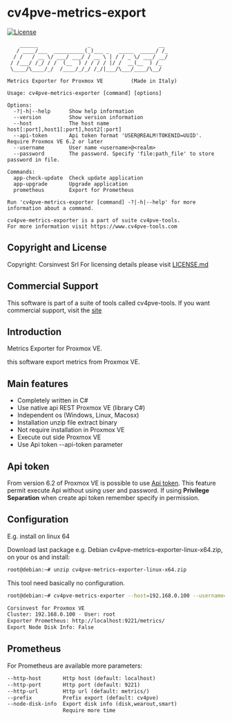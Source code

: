 # cv4pve-metrics-export

[![License](https://img.shields.io/github/license/Corsinvest/cv4pve-metrics-exporter.svg)](LICENSE.md)

```text
    ______                _                      __
   / ____/___  __________(_)___ _   _____  _____/ /_
  / /   / __ \/ ___/ ___/ / __ \ | / / _ \/ ___/ __/
 / /___/ /_/ / /  (__  ) / / / / |/ /  __(__  ) /_
 \____/\____/_/  /____/_/_/ /_/|___/\___/____/\__/

Metrics Exporter for Proxmox VE         (Made in Italy)

Usage: cv4pve-metrics-exporter [command] [options]

Options:
  -?|-h|--help      Show help information
  --version         Show version information
  --host            The host name host[:port],host1[:port],host2[:port]
  --api-token       Api token format 'USER@REALM!TOKENID=UUID'. Require Proxmox VE 6.2 or later
  --username        User name <username>@<realm>
  --password        The password. Specify 'file:path_file' to store password in file.

Commands:
  app-check-update  Check update application
  app-upgrade       Upgrade application
  prometheus        Export for Prometheus

Run 'cv4pve-metrics-exporter [command] -?|-h|--help' for more information about a command.

cv4pve-metrics-exporter is a part of suite cv4pve-tools.
For more information visit https://www.cv4pve-tools.com
```

## Copyright and License

Copyright: Corsinvest Srl
For licensing details please visit [LICENSE.md](LICENSE.md)

## Commercial Support

This software is part of a suite of tools called cv4pve-tools. If you want commercial support, visit the [site](https://www.cv4pve-tools.com)

## Introduction

Metrics Exporter for Proxmox VE.

this software export metrics from Proxmox VE.

## Main features

* Completely written in C#
* Use native api REST Proxmox VE (library C#)
* Independent os (Windows, Linux, Macosx)
* Installation unzip file extract binary
* Not require installation in Proxmox VE
* Execute out side Proxmox VE
* Use Api token --api-token parameter

## Api token

From version 6.2 of Proxmox VE is possible to use [Api token](https://pve.proxmox.com/pve-docs/pveum-plain.html).
This feature permit execute Api without using user and password.
If using **Privilege Separation** when create api token remember specify in permission.

## Configuration

E.g. install on linux 64

Download last package e.g. Debian cv4pve-metrics-exporter-linux-x64.zip, on your os and install:

```sh
root@debian:~# unzip cv4pve-metrics-exporter-linux-x64.zip
```

This tool need basically no configuration.

```sh
root@debian:~# cv4pve-metrics-exporter --host=192.168.0.100 --username=root@pam --password=fagiano prometheus

Corsinvest for Proxmox VE
Cluster: 192.168.0.100 - User: root
Exporter Prometheus: http://localhost:9221/metrics/
Export Node Disk Info: False
```

## Prometheus

For Prometheus are available more parameters:

```txt
--http-host       Http host (default: localhost)
--http-port       Http port (default: 9221)
--http-url        Http url (default: metrics/)
--prefix          Prefix export (default: cv4pve)
--node-disk-info  Export disk info (disk,wearout,smart)
                  Require more time
```
